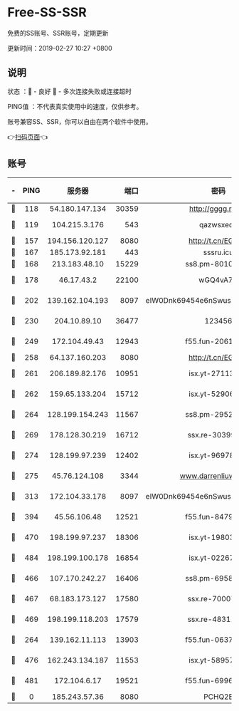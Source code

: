 # Free-SS-SSR

免费的SS账号、SSR账号，定期更新

更新时间：2019-02-27 10:27 +0800

## 说明

状态     ：🙂 - 良好 🙁 - 多次连接失败或连接超时

PING值   ：不代表真实使用中的速度，仅供参考。

账号兼容SS、SSR，你可以自由在两个软件中使用。

👉[扫码页面](https://liesauer.github.io/free-ss-ssr.github.io/)👈

## 账号

|-|PING|服务器|端口|密码|加密方式|区域|
|:----:|:----:|:-----:|-----:|:----:|:----:|:----:|
|🙂|118|54.180.147.134|30359|http://gggg.rocks|chacha20|KR|
|🙂|119|104.215.3.176|543|qazwsxedc|aes-256-gcm|JP|
|🙂|157|194.156.120.127|8080|http://t.cn/EGJIyrl|rc4-md5|RU|
|🙂|167|185.173.92.181|443|sssru.icu|rc4-md5|RU|
|🙂|168|213.183.48.10|15229|ss8.pm-80109234|rc4-md5|RU|
|🙂|178|46.17.43.2|22100|wGQ4vA7D|aes-256-gcm|RU|
|🙂|202|139.162.104.193|8097|eIW0Dnk69454e6nSwuspv9DmS201tQ0D|aes-256-cfb|JP|
|🙂|230|204.10.89.10|36477|123456|aes-256-cfb|US|
|🙂|249|172.104.49.43|12943|f55.fun-20618102|aes-256-cfb|SG|
|🙂|258|64.137.160.203|8080|http://t.cn/EGJIyrl|rc4-md5|CA|
|🙂|261|206.189.82.176|10951|isx.yt-27113365|aes-256-cfb|SG|
|🙂|262|159.65.133.204|15712|isx.yt-52906154|aes-256-cfb|SG|
|🙂|264|128.199.154.243|11567|ss8.pm-29529398|aes-256-cfb|SG|
|🙂|269|178.128.30.219|16712|ssx.re-30399462|aes-256-cfb|SG|
|🙂|274|128.199.97.239|12402|isx.yt-96978808|aes-256-cfb|SG|
|🙂|275|45.76.124.108|3344|www.darrenliuwei.com|aes-256-cfb|AU|
|🙂|313|172.104.33.178|8097|eIW0Dnk69454e6nSwuspv9DmS201tQ0D|aes-256-cfb|SG|
|🙂|394|45.56.106.48|12521|f55.fun-84790716|aes-256-cfb|US|
|🙂|470|198.199.97.237|18306|isx.yt-19803793|aes-256-cfb|US|
|🙂|484|198.199.100.178|16854|isx.yt-02267760|aes-256-cfb|US|
|🙂|466|107.170.242.27|16406|ss8.pm-69587797|aes-256-cfb|US|
|🙂|467|68.183.173.127|17580|ssx.re-70007414|aes-256-cfb|US|
|🙂|469|198.199.118.203|17579|ssx.re-48311289|aes-256-cfb|US|
|🙁|264|139.162.11.113|13903|f55.fun-06375860|aes-256-cfb|SG|
|🙁|476|162.243.134.187|11553|isx.yt-58957089|aes-256-cfb|US|
|🙁|481|172.104.6.17|19521|f55.fun-69966470|aes-256-cfb|US|
|🙁|0|185.243.57.36|8080|PCHQ2E|rc4-md5|US|
